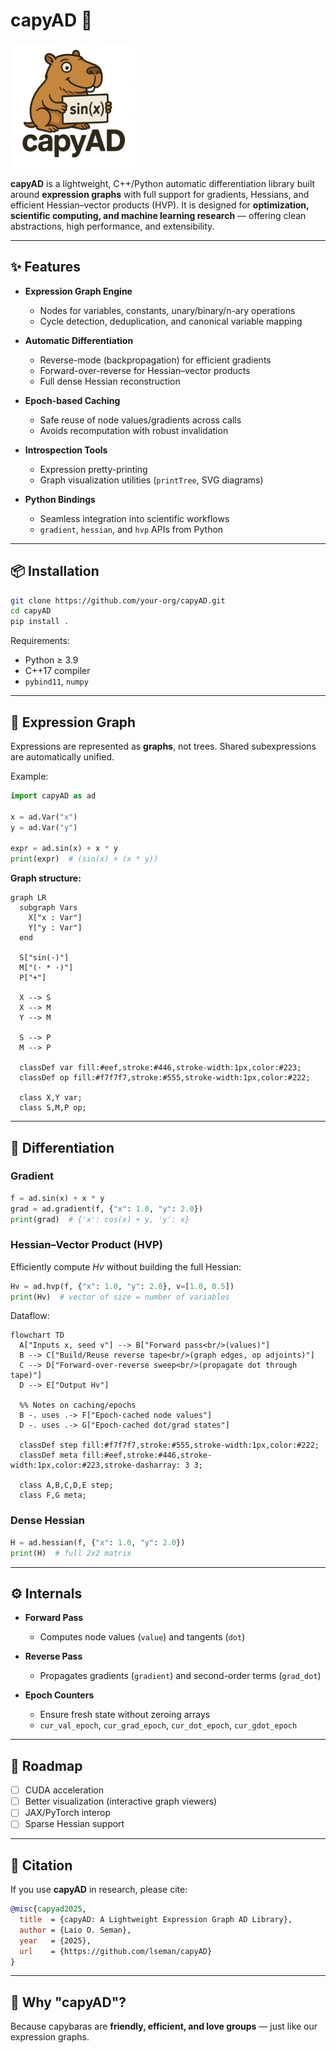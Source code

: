 # capyAD 🦫

<img src="logo.png" alt="logo" width="200"/>

**capyAD** is a lightweight, C++/Python automatic differentiation library built around **expression graphs** with full support for gradients, Hessians, and efficient Hessian–vector products (HVP).
It is designed for **optimization, scientific computing, and machine learning research** — offering clean abstractions, high performance, and extensibility.

---

## ✨ Features

* **Expression Graph Engine**

  * Nodes for variables, constants, unary/binary/n-ary operations
  * Cycle detection, deduplication, and canonical variable mapping
* **Automatic Differentiation**

  * Reverse-mode (backpropagation) for efficient gradients
  * Forward-over-reverse for Hessian–vector products
  * Full dense Hessian reconstruction
* **Epoch-based Caching**

  * Safe reuse of node values/gradients across calls
  * Avoids recomputation with robust invalidation
* **Introspection Tools**

  * Expression pretty-printing
  * Graph visualization utilities (`printTree`, SVG diagrams)
* **Python Bindings**

  * Seamless integration into scientific workflows
  * `gradient`, `hessian`, and `hvp` APIs from Python

---

## 📦 Installation

```bash
git clone https://github.com/your-org/capyAD.git
cd capyAD
pip install .
```

Requirements:

* Python ≥ 3.9
* C++17 compiler
* `pybind11`, `numpy`

---

## 🧩 Expression Graph

Expressions are represented as **graphs**, not trees. Shared subexpressions are automatically unified.

Example:

```python
import capyAD as ad

x = ad.Var("x")
y = ad.Var("y")

expr = ad.sin(x) + x * y
print(expr)  # (sin(x) + (x * y))
```

**Graph structure:**

```mermaid
graph LR
  subgraph Vars
    X["x : Var"]
    Y["y : Var"]
  end

  S["sin(·)"]
  M["(· * ·)"]
  P["+"]

  X --> S
  X --> M
  Y --> M

  S --> P
  M --> P

  classDef var fill:#eef,stroke:#446,stroke-width:1px,color:#223;
  classDef op fill:#f7f7f7,stroke:#555,stroke-width:1px,color:#222;

  class X,Y var;
  class S,M,P op;
```

---

## 🔢 Differentiation

### Gradient

```python
f = ad.sin(x) + x * y
grad = ad.gradient(f, {"x": 1.0, "y": 2.0})
print(grad)  # {'x': cos(x) + y, 'y': x}
```

### Hessian–Vector Product (HVP)

Efficiently compute $H v$ without building the full Hessian:

```python
Hv = ad.hvp(f, {"x": 1.0, "y": 2.0}, v=[1.0, 0.5])
print(Hv)  # vector of size = number of variables
```

Dataflow:

```mermaid
flowchart TD
  A["Inputs x, seed v"] --> B["Forward pass<br/>(values)"]
  B --> C["Build/Reuse reverse tape<br/>(graph edges, op adjoints)"]
  C --> D["Forward-over-reverse sweep<br/>(propagate dot through tape)"]
  D --> E["Output Hv"]

  %% Notes on caching/epochs
  B -. uses .-> F["Epoch-cached node values"]
  D -. uses .-> G["Epoch-cached dot/grad states"]

  classDef step fill:#f7f7f7,stroke:#555,stroke-width:1px,color:#222;
  classDef meta fill:#eef,stroke:#446,stroke-width:1px,color:#223,stroke-dasharray: 3 3;

  class A,B,C,D,E step;
  class F,G meta;
```

### Dense Hessian

```python
H = ad.hessian(f, {"x": 1.0, "y": 2.0})
print(H)  # full 2x2 matrix
```

---

## ⚙️ Internals

* **Forward Pass**

  * Computes node values (`value`) and tangents (`dot`)
* **Reverse Pass**

  * Propagates gradients (`gradient`) and second-order terms (`grad_dot`)
* **Epoch Counters**

  * Ensure fresh state without zeroing arrays
  * `cur_val_epoch`, `cur_grad_epoch`, `cur_dot_epoch`, `cur_gdot_epoch`

---

## 🚀 Roadmap

* [ ] CUDA acceleration
* [ ] Better visualization (interactive graph viewers)
* [ ] JAX/PyTorch interop
* [ ] Sparse Hessian support

---

## 📖 Citation

If you use **capyAD** in research, please cite:

```bibtex
@misc{capyad2025,
  title  = {capyAD: A Lightweight Expression Graph AD Library},
  author = {Laio O. Seman},
  year   = {2025},
  url    = {https://github.com/lseman/capyAD}
}
```

---

## 🦫 Why "capyAD"?

Because capybaras are **friendly, efficient, and love groups** — just like our expression graphs.
